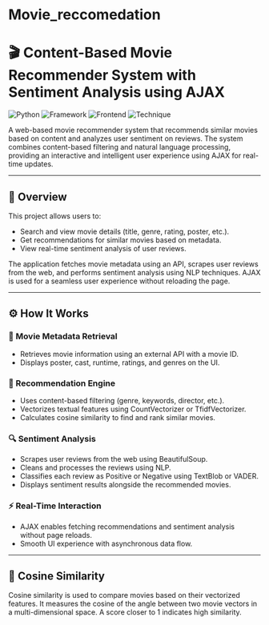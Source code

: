 # Movie_reccomedation
# 🎬 Content-Based Movie Recommender System with Sentiment Analysis using AJAX

![Python](https://img.shields.io/badge/Python-3.8-blueviolet)
![Framework](https://img.shields.io/badge/Framework-Flask-red)
![Frontend](https://img.shields.io/badge/Frontend-HTML/CSS/JS-green)
![Technique](https://img.shields.io/badge/NLP-Sentiment%20Analysis-yellow)

A web-based movie recommender system that recommends similar movies based on content and analyzes user sentiment on reviews. The system combines content-based filtering and natural language processing, providing an interactive and intelligent user experience using AJAX for real-time updates.

---

## 📌 Overview

This project allows users to:
- Search and view movie details (title, genre, rating, poster, etc.).
- Get recommendations for similar movies based on metadata.
- View real-time sentiment analysis of user reviews.

The application fetches movie metadata using an API, scrapes user reviews from the web, and performs sentiment analysis using NLP techniques. AJAX is used for a seamless user experience without reloading the page.

---

## ⚙️ How It Works

### 🎥 Movie Metadata Retrieval
- Retrieves movie information using an external API with a movie ID.
- Displays poster, cast, runtime, ratings, and genres on the UI.

### 🧠 Recommendation Engine
- Uses content-based filtering (genre, keywords, director, etc.).
- Vectorizes textual features using CountVectorizer or TfidfVectorizer.
- Calculates cosine similarity to find and rank similar movies.

### 🔍 Sentiment Analysis
- Scrapes user reviews from the web using BeautifulSoup.
- Cleans and processes the reviews using NLP.
- Classifies each review as Positive or Negative using TextBlob or VADER.
- Displays sentiment results alongside the recommended movies.

### ⚡ Real-Time Interaction
- AJAX enables fetching recommendations and sentiment analysis without page reloads.
- Smooth UI experience with asynchronous data flow.

---

## 🧠 Cosine Similarity

Cosine similarity is used to compare movies based on their vectorized features. It measures the cosine of the angle between two movie vectors in a multi-dimensional space. A score closer to 1 indicates high similarity.

